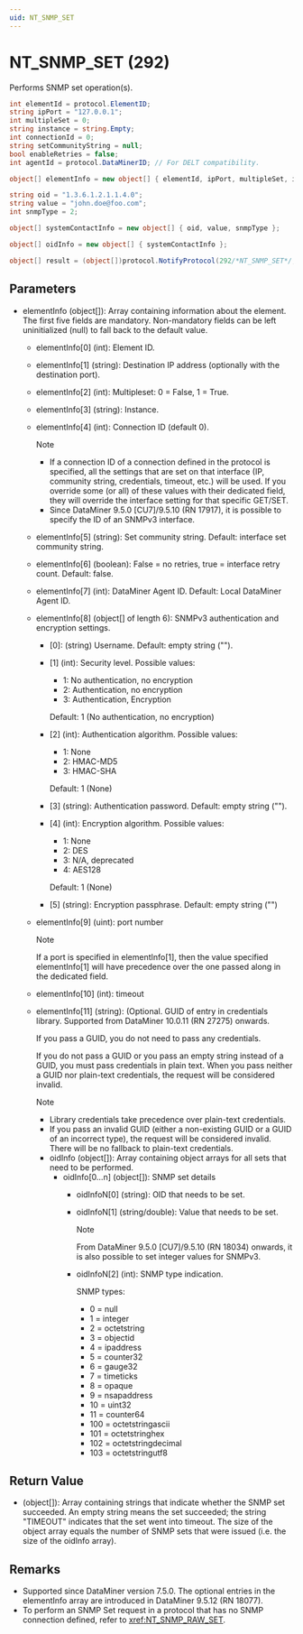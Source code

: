 ```yaml
---
uid: NT_SNMP_SET
---
```


# NT_SNMP_SET (292)

Performs SNMP set operation(s).

```csharp
int elementId = protocol.ElementID;
string ipPort = "127.0.0.1";
int multipleSet = 0;
string instance = string.Empty;
int connectionId = 0;
string setCommunityString = null;
bool enableRetries = false;
int agentId = protocol.DataMinerID; // For DELT compatibility.

object[] elementInfo = new object[] { elementId, ipPort, multipleSet, instance, connectionId, setCommunityString, enableRetries, agentId };

string oid = "1.3.6.1.2.1.1.4.0";
string value = "john.doe@foo.com";
int snmpType = 2;

object[] systemContactInfo = new object[] { oid, value, snmpType };

object[] oidInfo = new object[] { systemContactInfo };

object[] result = (object[])protocol.NotifyProtocol(292/*NT_SNMP_SET*/, elementInfo, oidInfo);
```

## Parameters

- elementInfo (object[]): Array containing information about the element. The first five fields are mandatory. Non-mandatory fields can be left uninitialized (null) to fall back to the default value.
  - elementInfo[0] (int): Element ID.
  - elementInfo[1] (string): Destination IP address (optionally with the destination port).
  - elementInfo[2] (int): Multipleset: 0 = False, 1 = True.
  - elementInfo[3] (string): Instance.
  - elementInfo[4] (int): Connection ID (default 0).

    > [!NOTE]
    > - If a connection ID of a connection defined in the protocol is specified, all the settings that are set on that interface (IP, community string, credentials, timeout, etc.) will be used. If you override some (or all) of these values with their dedicated field, they will override the interface setting for that specific GET/SET.
    > - Since DataMiner 9.5.0 [CU7]/9.5.10 (RN 17917), it is possible to specify the ID of an SNMPv3 interface.

  - elementInfo[5] (string): Set community string. Default: interface set community string.
  - elementInfo[6] (boolean): False = no retries, true = interface retry count. Default: false.
  - elementInfo[7] (int): DataMiner Agent ID. Default: Local DataMiner Agent ID.
  - elementInfo[8] (object[] of length 6): SNMPv3 authentication and encryption settings.
    - [0]: (string) Username. Default: empty string ("").
    - [1] (int): Security level. Possible values:
      - 1: No authentication, no encryption
      - 2: Authentication, no encryption
      - 3: Authentication, Encryption

      Default: 1 (No authentication, no encryption)
    - [2] (int): Authentication algorithm. Possible values:
      - 1: None
      - 2: HMAC-MD5
      - 3: HMAC-SHA

      Default: 1 (None)
    - [3] (string): Authentication password. Default: empty string ("").
    - [4] (int): Encryption algorithm. Possible values:
      - 1: None
      - 2: DES
      - 3: N/A, deprecated
      - 4: AES128

      Default: 1 (None)
    - [5] (string): Encryption passphrase. Default: empty string ("")
  - elementInfo[9] (uint): port number

    > [!NOTE]
    > If a port is specified in elementInfo[1], then the value specified elementInfo[1] will have precedence over the one passed along in the dedicated field.
  - elementInfo[10] (int): timeout
  - elementInfo[11] (string): (Optional. GUID of entry in credentials library. Supported from DataMiner 10.0.11 (RN 27275) onwards.

    If you pass a GUID, you do not need to pass any credentials.

    If you do not pass a GUID or you pass an empty string instead of a GUID, you must pass credentials in plain text. When you pass neither a GUID nor plain-text credentials, the request will be considered invalid.

    > [!NOTE]
    >
    > - Library credentials take precedence over plain-text credentials.
    > - If you pass an invalid GUID (either a non-existing GUID or a GUID of an incorrect type), the request will be considered invalid. There will be no fallback to plain-text credentials.

    - oidInfo (object[]): Array containing object arrays for all sets that need to be performed.
      - oidInfo[0…n] (object[]): SNMP set details
        - oidInfoN[0] (string): OID that needs to be set.
        - oidInfoN[1] (string/double): Value that needs to be set.

          > [!NOTE]
          > From DataMiner 9.5.0 [CU7]/9.5.10 (RN 18034) onwards, it is also possible to set integer values for SNMPv3.
        - oidInfoN[2] (int): SNMP type indication.

          SNMP types:
          - 0 = null
          - 1 = integer
          - 2 = octetstring
          - 3 = objectid
          - 4 = ipaddress
          - 5 = counter32
          - 6 = gauge32
          - 7 = timeticks
          - 8 = opaque
          - 9 = nsapaddress
          - 10 = uint32
          - 11 = counter64
          - 100 = octetstringascii
          - 101 = octetstringhex
          - 102 = octetstringdecimal
          - 103 = octetstringutf8

## Return Value

- (object[]): Array containing strings that indicate whether the SNMP set succeeded. An empty string means the set succeeded; the string "TIMEOUT" indicates that the set went into timeout. The size of the object array equals the number of SNMP sets that were issued (i.e. the size of the oidInfo array).

## Remarks

- Supported since DataMiner version 7.5.0. The optional entries in the elementInfo array are introduced in DataMiner 9.5.12 (RN 18077).
- To perform an SNMP Set request in a protocol that has no SNMP connection defined, refer to <xref:NT_SNMP_RAW_SET>.
